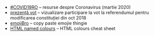 - [#COVID19RO](https://pax.github.io/covid19ro/)  – resurse despre Coronavirus (martie 2020)
- [prezență vot](https://pax.github.io/prezenta-vot/) – vizualizare participare la vot la referendumul pentru modificarea constituției din oct 2018
- [emojiBro](https://pax.github.io/emojibro/) – copy paste emojie thingie
- [HTML named colours](https://pax.github.io/htmlColors.html) – HTML colours cheat sheet
